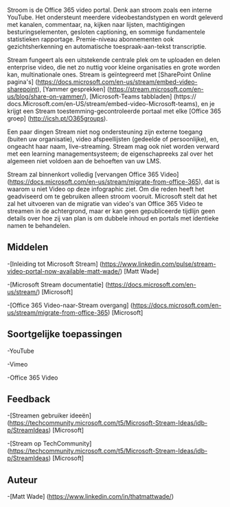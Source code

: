 

Stroom is de Office 365 video portal. Denk aan stroom zoals een interne YouTube. Het ondersteunt meerdere videobestandstypen en wordt geleverd met kanalen, commentaar, na, kijken naar lijsten, machtigingen besturingselementen, gesloten captioning, en sommige fundamentele statistieken rapportage. Premie-niveau abonnementen ook gezichtsherkenning en automatische toespraak-aan-tekst transcriptie.

Stream fungeert als een uitstekende centrale plek om te uploaden en delen enterprise video, die net zo nuttig voor kleine organisaties en grote worden kan, multinationale ones. Stream is geïntegreerd met [SharePoint Online pagina's] (https://docs.microsoft.com/en-us/stream/embed-video-sharepoint), [Yammer gesprekken] (https://stream.microsoft.com/en-us/blog/share-on-yammer/), [Microsoft-Teams tabbladen] (https:// docs.Microsoft.com/en-US/stream/embed-video-Microsoft-teams), en je krijgt een Stream toestemming-gecontroleerde portaal met elke [Office 365 groep] (http://icsh.pt/O365groups).

Een paar dingen Stream niet nog ondersteuning zijn externe toegang (buiten uw organisatie), video afspeellijsten (gedeelde of persoonlijke), en, ongeacht haar naam, live-streaming. Stream mag ook niet worden verward met een learning managementsysteem; de eigenschapreeks zal over het algemeen niet voldoen aan de behoeften van uw LMS.

Stream zal binnenkort volledig [vervangen Office 365 Video] (https://docs.microsoft.com/en-us/stream/migrate-from-office-365), dat is waarom u niet Video op deze infographic ziet. Om die reden heeft het geadviseerd om te gebruiken alleen stroom vooruit. Microsoft stelt dat het zal het uitvoeren van de migratie van video's van Office 365 Video te streamen in de achtergrond, maar er kan geen gepubliceerde tijdlijn geen details over hoe zij van plan is om dubbele inhoud en portals met identieke namen te behandelen.

Middelen
---------

-[Inleiding tot Microsoft Stream] (https://www.linkedin.com/pulse/stream-video-portal-now-available-matt-wade/)
    \[Matt Wade\]

-[Microsoft Stream documentatie] (https://docs.microsoft.com/en-us/stream/)
    \[Microsoft\]

-[Office 365 Video-naar-Stream overgang] (https://docs.microsoft.com/en-us/stream/migrate-from-office-365)
    \[Microsoft\]

Soortgelijke toepassingen
--------------------

-YouTube

-Vimeo

-Office 365 Video

Feedback
---------

-[Streamen gebruiker ideeën] (https://techcommunity.microsoft.com/t5/Microsoft-Stream-Ideas/idb-p/StreamIdeas)
    \[Microsoft\]

-[Stream op TechCommunity] (https://techcommunity.microsoft.com/t5/Microsoft-Stream-Ideas/idb-p/StreamIdeas)
    \[Microsoft\]

Auteur
---------

-[Matt Wade] (https://www.linkedin.com/in/thatmattwade/)

